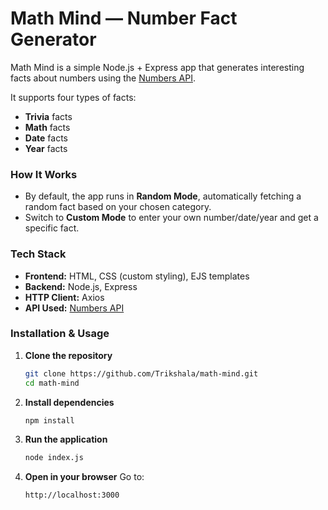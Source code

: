 # Math Mind — Number Fact Generator

Math Mind is a simple Node.js + Express app that generates interesting facts about numbers using the [Numbers API](http://numbersapi.com).

It supports four types of facts:

* **Trivia** facts
* **Math** facts
* **Date** facts
* **Year** facts

### How It Works

* By default, the app runs in **Random Mode**, automatically fetching a random fact based on your chosen category.
* Switch to **Custom Mode** to enter your own number/date/year and get a specific fact.

### Tech Stack

* **Frontend:** HTML, CSS (custom styling), EJS templates
* **Backend:** Node.js, Express
* **HTTP Client:** Axios
* **API Used:** [Numbers API](http://numbersapi.com)

### Installation & Usage

1. **Clone the repository**

   ```bash
   git clone https://github.com/Trikshala/math-mind.git
   cd math-mind
   ```

2. **Install dependencies**

   ```bash
   npm install
   ```

3. **Run the application**

   ```bash
   node index.js
   ```

4. **Open in your browser**
   Go to:

   ```
   http://localhost:3000
   ```
